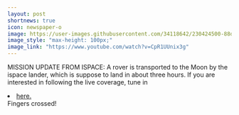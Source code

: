 ```yaml
---
layout: post
shortnews: true
icon: newspaper-o
image: https://user-images.githubusercontent.com/34118642/230424500-88dfffa8-d94b-4f14-8ec5-5bf77470e7c5.png
image_style: "max-height: 100px;"
image_link: "https://www.youtube.com/watch?v=CpR1UUnix3g"
---
```


MISSION UPDATE FROM ISPACE: A rover is transported to the Moon by the ispace lander, which is suppose to land in about three hours. If you are interested in following the live coverage, tune in 
<li>
<a href = "https://www.youtube.com/watch?v=CpR1UUnix3g" target = "_blank">here.</a>
</li>
Fingers crossed!
